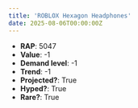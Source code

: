 ```yaml
---
title: 'ROBLOX Hexagon Headphones'
date: 2025-08-06T00:00:00Z
---
```

- **RAP**: 5047
- **Value**: -1
- **Demand level**: -1
- **Trend**: -1
- **Projected?**: True
- **Hyped?**: True
- **Rare?**: True
